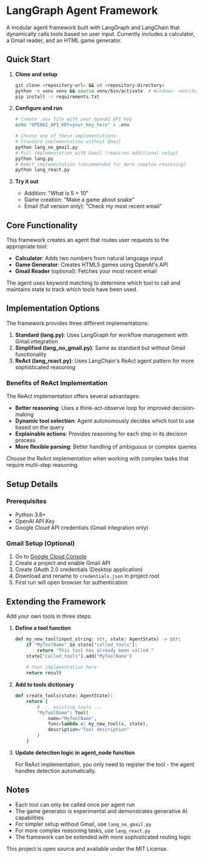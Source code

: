# LangGraph Agent Framework

A modular agent framework built with LangGraph and LangChain that dynamically calls tools based on user input. Currently includes a calculator, a Gmail reader, and an HTML game generator.

## Quick Start

1. **Clone and setup**
   ```bash
   git clone <repository-url> && cd <repository-directory>
   python -m venv venv && source venv/bin/activate  # Windows: venv\Scripts\activate
   pip install -r requirements.txt
   ```

2. **Configure and run**
   ```bash
   # Create .env file with your OpenAI API key
   echo "OPENAI_API_KEY=your_key_here" > .env
   
   # Choose one of these implementations:
   # Standard implementation without Gmail
   python lang_no_gmail.py
   # Full implementation with Gmail (requires additional setup)
   python lang.py
   # ReAct implementation (recommended for more complex reasoning)
   python lang_react.py
   ```

3. **Try it out**
   - Addition: "What is 5 + 10"
   - Game creation: "Make a game about snake"
   - Email (full version only): "Check my most recent email"

## Core Functionality

This framework creates an agent that routes user requests to the appropriate tool:

- **Calculator**: Adds two numbers from natural language input
- **Game Generator**: Creates HTML5 games using OpenAI's API
- **Gmail Reader** (optional): Fetches your most recent email

The agent uses keyword matching to determine which tool to call and maintains state to track which tools have been used.

## Implementation Options

The framework provides three different implementations:

1. **Standard (lang.py)**: Uses LangGraph for workflow management with Gmail integration
2. **Simplified (lang_no_gmail.py)**: Same as standard but without Gmail functionality
3. **ReAct (lang_react.py)**: Uses LangChain's ReAct agent pattern for more sophisticated reasoning

### Benefits of ReAct Implementation

The ReAct implementation offers several advantages:

- **Better reasoning**: Uses a think-act-observe loop for improved decision-making
- **Dynamic tool selection**: Agent autonomously decides which tool to use based on the query
- **Explainable actions**: Provides reasoning for each step in its decision process
- **More flexible parsing**: Better handling of ambiguous or complex queries

Choose the ReAct implementation when working with complex tasks that require multi-step reasoning.

## Setup Details

### Prerequisites
- Python 3.8+
- OpenAI API Key
- Google Cloud API credentials (Gmail integration only)

### Gmail Setup (Optional)
1. Go to [Google Cloud Console](https://console.cloud.google.com/)
2. Create a project and enable Gmail API
3. Create OAuth 2.0 credentials (Desktop application)
4. Download and rename to `credentials.json` in project root
5. First run will open browser for authentication

## Extending the Framework

Add your own tools in three steps:

1. **Define a tool function**
   ```python
   def my_new_tool(input_string: str, state: AgentState) -> str:
       if "MyToolName" in state["called_tools"]:
           return "This tool has already been called."
       state["called_tools"].add("MyToolName")
       
       # Your implementation here
       return result
   ```

2. **Add to tools dictionary**
   ```python
   def create_tools(state: AgentState):
       return {
           # ... existing tools ...
           "MyToolName": Tool(
               name="MyToolName",
               func=lambda x: my_new_tool(x, state),
               description="Tool description"
           )
       }
   ```

3. **Update detection logic in agent_node function**

   For ReAct implementation, you only need to register the tool - the agent handles detection automatically.

## Notes

- Each tool can only be called once per agent run
- The game generator is experimental and demonstrates generative AI capabilities
- For simpler setup without Gmail, use `lang_no_gmail.py`
- For more complex reasoning tasks, use `lang_react.py`
- The framework can be extended with more sophisticated routing logic

This project is open source and available under the MIT License. 